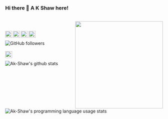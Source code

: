 ### Hi there 👋 A K Shaw here!
<br/>

<img align="right" src="https://media3.giphy.com/media/L1R1tvI9svkIWwpVYr/giphy.gif?cid=ecf05e47z5m20vzhay52hnxgmx06tkmgpt6s2lbku1q4wp3n&rid=giphy.gif" width="280" height="auto" />
<br/>

<a href="https://twitter.com/akshawz"><img align="left" alt="Twitter" width="22px" src="https://cdn.jsdelivr.net/npm/simple-icons@v3/icons/twitter.svg" /></a><a href="https://www.linkedin.com/in/ayush-shaw/"><img align="left" alt="LinkedIn" width="22px" src="https://cdn.jsdelivr.net/npm/simple-icons@v3/icons/linkedin.svg" /></a><a href="https://www.instagram.com/akshawz/"><img align="left" alt="Instagram" width="22px" src="https://cdn.jsdelivr.net/npm/simple-icons@v3/icons/instagram.svg" /></a><a href="https://www.facebook.com/ayush.shaw.148/"><img align="left" alt="FB" width="22px" src="https://cdn.jsdelivr.net/npm/simple-icons@3.13.0/icons/facebook.svg" /></a>
<br/>

<img align="left" alt="GitHub followers" src="https://img.shields.io/github/followers/Ak-Shaw?color=green&logo=github&style=for-the-badge">
<br />
<br />
<a href="mailto: ayushshawz@gmail.com"><img align="left" alt="GMail" width="22px" src="https://cdn.jsdelivr.net/npm/simple-icons@3.13.0/icons/gmail.svg" /></a>
<br />

![Ak-Shaw's github stats](https://github-readme-stats.vercel.app/api?username=Ak-Shaw&theme=onedark)

![Ak-Shaw's programming language usage stats](https://github-readme-stats.vercel.app/api/top-langs/?username=Ak-Shaw&theme=onedark)

